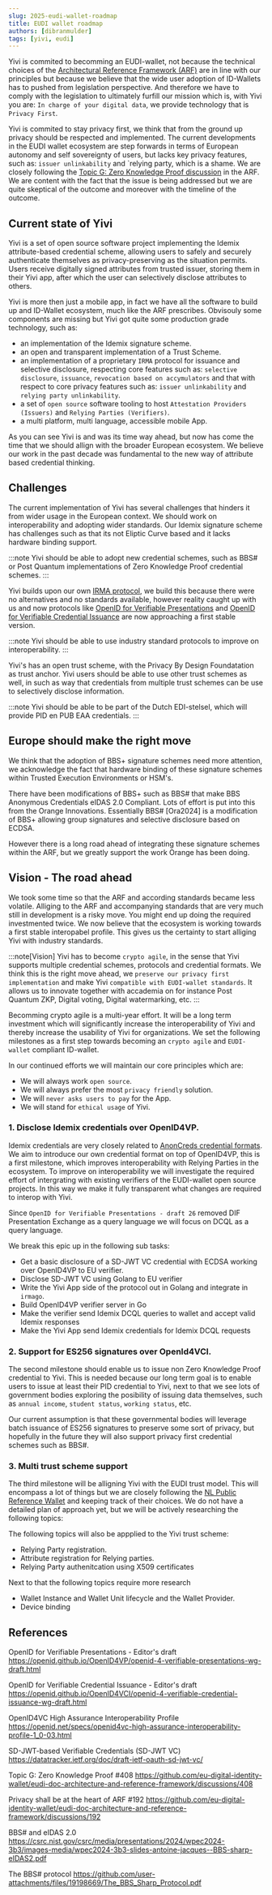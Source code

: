 ```yaml
---
slug: 2025-eudi-wallet-roadmap
title: EUDI wallet roadmap
authors: [dibranmulder]
tags: [yivi, eudi]
---
```


Yivi is commited to becomming an EUDI-wallet, not because the technical choices of the [Architectural Reference Framework (ARF)](https://eu-digital-identity-wallet.github.io/eudi-doc-architecture-and-reference-framework/latest/) are in line with our principles but because we believe that the wide user adoption of ID-Wallets has to pushed from legislation perspective. And therefore we have to comply with the legislation to ultimately furfill our mission which is, with Yivi you are: `In charge of your digital data`, we provide technology that is `Privacy First`. 

Yivi is commited to stay privacy first, we think that from the ground up privacy should be respected and implemented. The current developments in the EUDI wallet ecosystem are step forwards in terms of European autonomy and self sovereignty of users, but lacks key privacy features, such as: `issuer unlinkability` and `relying party, which is a shame. We are closely following the [Topic G: Zero Knowledge Proof discussion](https://github.com/eu-digital-identity-wallet/eudi-doc-architecture-and-reference-framework/discussions/408) in the ARF. We are content with the fact that the issue is being addressed but we are quite skeptical of the outcome and moreover with the timeline of the outcome.

## Current state of Yivi
Yivi is a set of open source software project implementing the Idemix attribute-based credential scheme, allowing users to safely and securely authenticate themselves as privacy-preserving as the situation permits. Users receive digitally signed attributes from trusted issuer, storing them in their Yivi app, after which the user can selectively disclose attributes to others. 

Yivi is more then just a mobile app, in fact we have all the software to build up and ID-Wallet ecosystem, much like the ARF prescribes. Obvisouly some components are missing but Yivi got quite some production grade technology, such as:
- an implementation of the Idemix signature scheme.
- an open and transparent implementation of a Trust Scheme.
- an implementation of a proprietary `IRMA` protocol for issuance and selective disclosure, respecting core features such as: `selective disclosure`, `issuance`, `revocation based on accymulators` and that with respect to core privacy features such as: `issuer unlinkability` and `relying party unlinkability`. 
- a set of `open source` software tooling to host `Attestation Providers (Issuers)` and `Relying Parties (Verifiers)`.
- a multi platform, multi language, accessible mobile App.

As you can see Yivi is and was its time way ahead, but now has come the time that we should allign with the broader European ecosystem. We believe our work in the past decade was fundamental to the new way of attribute based credential thinking.

## Challenges
The current implementation of Yivi has several challenges that hinders it from wider usage in the European context. We should work on interoperability and adopting wider standards. Our Idemix signature scheme has challenges such as that its not Eliptic Curve based and it lacks hardware binding support.

:::note
Yivi should be able to adopt new credential schemes, such as BBS# or Post Quantum implementations of Zero Knowledge Proof credential schemes.
:::

Yivi builds upon our own [IRMA protocol](http://localhost:3000/irma-protocol), we build this because there were no alternatives and no standards available, however reality caught up with us and now protocols like [OpenID for Verifiable Presentations](https://openid.github.io/OpenID4VP/openid-4-verifiable-presentations-wg-draft.html) and [OpenID for Verifiable Credential Issuance](https://openid.github.io/OpenID4VCI/openid-4-verifiable-credential-issuance-wg-draft.html) are now approaching a first stable version.

:::note
Yivi should be able to use industry standard protocols to improve on interoperability.
:::

Yivi's has an open trust scheme, with the Privacy By Design Foundatation as trust anchor. Yivi users should be able to use other trust schemes as well, in such as way that credentials from multiple trust schemes can be use to selectively disclose information.

:::note
Yivi should be able to be part of the Dutch EDI-stelsel, which will provide PID en PUB EAA credentials.
:::

## Europe should make the right move
We think that the adoption of BBS+ signature schemes need more attention, we acknowledge the fact that hardware binding of these signature schemes within Trusted Execution Environments or HSM's.

There have been modifications of BBS+ such as BBS# that make BBS Anonymous Credentials eIDAS 2.0 Compliant. Lots of effort is put into this from the Orange Innovations. Essentially BBS# [Ora2024] is a modification of BBS+ allowing group signatures and selective disclosure based on ECDSA.

However there is a long road ahead of integrating these signature schemes within the ARF, but we greatly support the work Orange has been doing.

## Vision - The road ahead
We took some time so that the ARF and according standards became less volatile. Alliging to the ARF and accompanying standards that are very much still in development is a risky move. You might end up doing the required investmented twice. We now believe that the ecosystem is working towards a first stable interopabel profile. This gives us the certainty to start alliging Yivi with industry standards.

:::note[Vision]
Yivi has to become `crypto agile`, in the sense that Yivi supports multiple credential schemes, protocols and credential formats. We think this is the right move ahead, we `preserve our privacy first implementation` and make Yivi `compatible with EUDI-wallet standards`. It allows us to innovate together with accademia on for instance Post Quantum ZKP, Digital voting, Digital watermarking, etc.
:::

Becomming crypto agile is a multi-year effort. It will be a long term investment which will significantly increase the interoperability of Yivi and thereby increase the usability of Yivi for organizations. We set the following milestones as a first step towards becoming an `crypto agile` and `EUDI-wallet` compliant ID-wallet.

In our continued efforts we will maintain our core principles which are:
- We will always work `open source`.
- We will always prefer the most `privacy friendly` solution.
- We will `never asks users to pay` for the App.
- We will stand for `ethical usage` of Yivi.

### 1. Disclose Idemix credentials over OpenID4VP.

Idemix credentials are very closely related to [AnonCreds credential formats](https://openid.net/specs/openid-4-verifiable-presentations-1_0.html#name-anoncreds). We aim to introduce our own credential format on top of OpenID4VP, this is a first milestone, which improves interoperability with Relying Parties in the ecosystem. To improve on interoperability we will investigate the required effort of intergrating with existing verifiers of the EUDI-wallet open source projects. In this way we make it fully transparent what changes are required to interop with Yivi.

Since `OpenID for Verifiable Presentations - draft 26` removed DIF Presentation Exchange as a query language we will focus on DCQL as a query language. 

We break this epic up in the following sub tasks:

- Get a basic disclosure of a SD-JWT VC credential with ECDSA working over OpenID4VP to EU verifier.
- Disclose SD-JWT VC using Golang to EU verifier
- Write the Yivi App side of the protocol out in Golang and integrate in `irmago`.
- Build OpenID4VP verifier server in Go
- Make the verifier send Idemix DCQL queries to wallet and accept valid Idemix responses
- Make the Yivi App send Idemix credentials for Idemix DCQL requests

### 2. Support for ES256 signatures over OpenId4VCI.
The second milestone should enable us to issue non Zero Knowledge Proof credential to Yivi. This is needed because our long term goal is to enable users to issue at least their PID credential to Yivi, next to that we see lots of government bodies exploring the posibility of issuing data themselves, such as `annual income`, `student status`, `working status`, etc.

Our current assumption is that these governmental bodies will leverage batch issuance of ES256 signatures to preserve some sort of privacy, but hopefully in the future they will also support privacy first credential schemes such as BBS#.

### 3. Multi trust scheme support
The third milestone will be alligning Yivi with the EUDI trust model. This will encompass a lot of things but we are closely following the [NL Public Reference Wallet](https://github.com/MinBZK/nl-wallet) and keeping track of their choices. We do not have a detailed plan of approach yet, but we will be actively researching the following topics:

The following topics will also be appplied to the Yivi trust scheme:
- Relying Party registration.
- Attribute registration for Relying parties.
- Relying Party authenitcation using X509 certificates

Next to that the following topics require more research
- Wallet Instance and Wallet Unit lifecycle and the Wallet Provider.
- Device binding 

## References

OpenID for Verifiable Presentations - Editor's draft
https://openid.github.io/OpenID4VP/openid-4-verifiable-presentations-wg-draft.html

OpenID for Verifiable Credential Issuance - Editor's draft
https://openid.github.io/OpenID4VCI/openid-4-verifiable-credential-issuance-wg-draft.html

OpenID4VC High Assurance Interoperability Profile
https://openid.net/specs/openid4vc-high-assurance-interoperability-profile-1_0-03.html

SD-JWT-based Verifiable Credentials (SD-JWT VC)
https://datatracker.ietf.org/doc/draft-ietf-oauth-sd-jwt-vc/

Topic G: Zero Knowledge Proof #408
https://github.com/eu-digital-identity-wallet/eudi-doc-architecture-and-reference-framework/discussions/408

Privacy shall be at the heart of ARF #192
https://github.com/eu-digital-identity-wallet/eudi-doc-architecture-and-reference-framework/discussions/192

BBS# and eIDAS 2.0
https://csrc.nist.gov/csrc/media/presentations/2024/wpec2024-3b3/images-media/wpec2024-3b3-slides-antoine-jacques--BBS-sharp-eIDAS2.pdf

The BBS# protocol
https://github.com/user-attachments/files/19198669/The_BBS_Sharp_Protocol.pdf